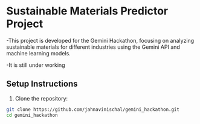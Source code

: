 # Sustainable Materials Predictor Project

-This project is developed for the Gemini Hackathon, focusing on analyzing sustainable materials for different industries using the Gemini API and machine learning models.

-It is still under working

## Setup Instructions

1. Clone the repository:

```bash
git clone https://github.com/jahnavinischal/gemini_hackathon.git
cd gemini_hackathon
